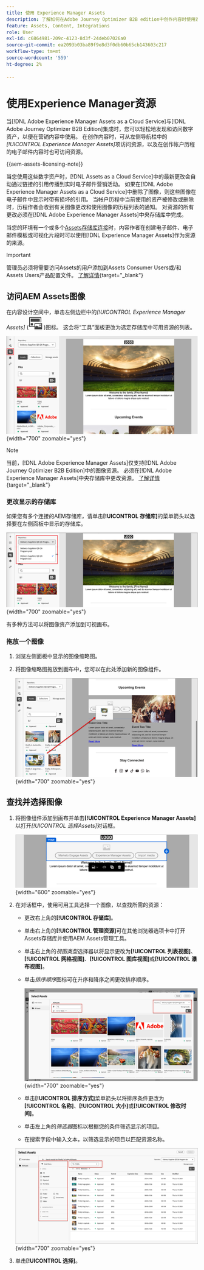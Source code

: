```yaml
---
title: 使用 Experience Manager Assets
description: 了解如何在Adobe Journey Optimizer B2B edition中创作内容时使用连接的AEM Assets存储库中的图像资源。
feature: Assets, Content, Integrations
role: User
exl-id: c6864981-209c-4123-8d3f-24deb07026a0
source-git-commit: ea2093b03ba89f9e8d3f0db60b65cb143603c217
workflow-type: tm+mt
source-wordcount: '559'
ht-degree: 2%

---
```


# 使用Experience Manager资源

当[!DNL Adobe Experience Manager Assets as a Cloud Service]与[!DNL Adobe Journey Optimizer B2B Edition]集成时，您可以轻松地发现和访问数字资产，以便在营销内容中使用。 在创作内容时，可从左侧导航栏中的&#x200B;_[!UICONTROL Experience Manager Assets]_&#x200B;项访问资源，以及在创作帐户历程的电子邮件内容时也可访问资源。

{{aem-assets-licensing-note}}

当您使用这些数字资产时，[!DNL Assets as a Cloud Service]中的最新更改会自动通过链接的引用传播到实时电子邮件营销活动。 如果在[!DNL Adobe Experience Manager Assets as a Cloud Service]中删除了图像，则这些图像在电子邮件中显示时带有损坏的引用。 当帐户历程中当前使用的资产被修改或删除时，历程作者会收到有关图像更改和使用图像的历程列表的通知。 对资源的所有更改必须在[!DNL Adobe Experience Manager Assets]中央存储库中完成。

当您的环境有一个或多个[Assets存储库连接](../admin/configure-aem-repositories.md)时，内容作者在创建电子邮件、电子邮件模板或可视化片段时可以使用[!DNL Experience Manager Assets]作为资源的来源。

>[!IMPORTANT]
>
>管理员必须将需要访问Assets的用户添加到Assets Consumer Users或/和Assets Users产品配置文件。 [了解详情](https://experienceleague.adobe.com/zh-hans/docs/experience-manager-cloud-service/content/security/ims-support#managing-products-and-user-access-in-admin-console){target="_blank"}

## 访问AEM Assets图像

在内容设计空间中，单击左侧边栏中的&#x200B;_[!UICONTROL Experience Manager Assets]_ (![Experience Manager Assets图标](../../assets/do-not-localize/icon-assets-aem.svg) )图标。 这会将“工具”面板更改为选定存储库中可用资源的列表。

![单击Assets选择器图标可访问图像资源](./assets/content-assets-selector-aem-assets.png){width="700" zoomable="yes"}

>[!NOTE]
>
>当前，[!DNL Adobe Experience Manager Assets]仅支持[!DNL Adobe Journey Optimizer B2B Edition]中的图像资源。 必须在[!DNL Adobe Experience Manager Assets]中央存储库中更改资源。 [了解详情](https://experienceleague.adobe.com/zh-hans/docs/experience-manager-cloud-service/content/assets/manage/manage-digital-assets){target="_blank"}

### 更改显示的存储库

如果您有多个连接的AEM存储库，请单击&#x200B;**[!UICONTROL 存储库]**&#x200B;的菜单箭头以选择要在左侧面板中显示的存储库。

![选择AEM Assets存储库以访问图像资源](./assets/content-assets-selector-aem-repo.png){width="700" zoomable="yes"}

有多种方法可以将图像资产添加到可视画布。

### 拖放一个图像

1. 浏览左侧面板中显示的图像缩略图。

1. 将图像缩略图拖放到画布中，您可以在此处添加新的图像组件。

   ![拖放图像资产](./assets/content-drag-drop-image-aem-assets.png){width="700" zoomable="yes"}

## 查找并选择图像

1. 将图像组件添加到画布并单击&#x200B;**[!UICONTROL Experience Manager Assets]**&#x200B;以打开&#x200B;_[!UICONTROL 选择Assets]_&#x200B;对话框。

   ![为图像组件选择资源](./assets/content-image-component-empty.png){width="600" zoomable="yes"}

1. 在对话框中，使用可用工具选择一个图像，以查找所需的资源：

   * 更改右上角的&#x200B;**[!UICONTROL 存储库]**。

   * 单击右上角的&#x200B;**[!UICONTROL 管理资源]**&#x200B;可在其他浏览器选项卡中打开Assets存储库并使用AEM Assets管理工具。

   * 单击右上角的&#x200B;_视图类型_&#x200B;选择器以将显示更改为&#x200B;**[!UICONTROL 列表视图]**、**[!UICONTROL 网格视图]**、**[!UICONTROL 图库视图]**&#x200B;或&#x200B;**[!UICONTROL 瀑布视图]**。

   * 单击&#x200B;_排序顺序_&#x200B;图标可在升序和降序之间更改排序顺序。

     ![使用“选择Assets”对话框中的工具查找并选择图像资源](./assets/content-select-assets-dialog-aem.png){width="700" zoomable="yes"}

   * 单击&#x200B;**[!UICONTROL 排序方式]**&#x200B;菜单箭头以将排序条件更改为&#x200B;**[!UICONTROL 名称]**、**[!UICONTROL 大小]**&#x200B;或&#x200B;**[!UICONTROL 修改时间]**。

   * 单击左上角的&#x200B;_筛选器_&#x200B;图标以根据您的条件筛选显示的项目。

   * 在搜索字段中输入文本，以筛选显示的项目以匹配资源名称。

   ![使用筛选器和搜索字段查找资源](./assets/content-select-assets-dialog-aem-filter.png){width="700" zoomable="yes"}

1. 单击&#x200B;**[!UICONTROL 选择]**。
<!-- 

## Upload assets

To import files to Assets as a Cloud Service, you first need to browse or create the folder to be used for storage. You can then import an asset and add it to your email content. After assets are uploaded, you can [use the image assets as you author content](./assets-overview.md#add-assets-to-your-content).

1. While authoring your content in the email designer, drag an image element into the canvas. 

   The properties on the right reflect the image element selection. 

1. Click **[!UICONTROL Import media]** to open the _[!UICONTROL Upload image]_ dialog.

1. If your file system is open to your image file, drag and drop the file on the box in the dialog.

   ![Upload image file to Assets repository](./assets/email-designer-image-upload.png){width="700" zoomable="yes"}

   You can also click the **[!UICONTROL Select a file from your computer]** link and use your file system to locate and select the image file. Click Open and the image file is displayed in the box.

1. Click **[!UICONTROL Import]**.
-->
